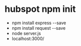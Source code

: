 # hubspot npm init

- npm install express --save
- npm install request --save
- node server.js
- localhost:3000/
